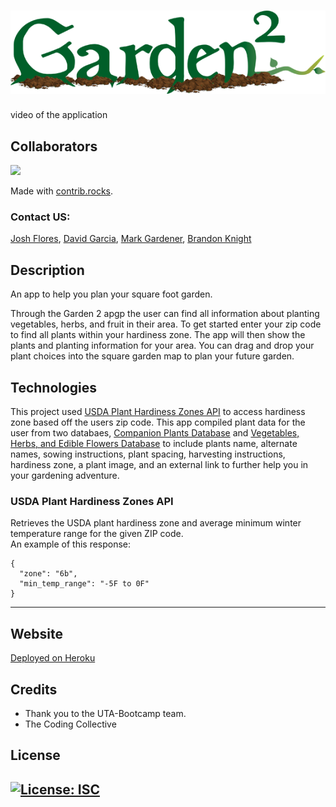 # ![Garden2](Assets/gardenlogo.png)

video of the application
![]()

## Collaborators
<a href="https://github.com/MarkGATX/Garden2/graphs/contributors">
  <img src="https://contrib.rocks/image?repo=MarkGATX/Garden2" />
</a>

Made with [contrib.rocks](https://contrib.rocks).
### Contact US:
[Josh Flores](https://github.com/Spoogh), [David Garcia](https://github.com/parradavid300), [Mark Gardener](https://github.com/MarkGATX), [Brandon Knight](https://github.com/blksmk8483)

## Description
An app to help you plan your square foot garden.

Through the Garden 2 apgp the user can find all information about planting vegetables, herbs, and fruit in their area. To get started enter your zip code to find all plants within your hardiness zone. The app will then show the plants and planting information for your area. You can drag and drop your plant choices into the square garden map to plan your future garden.


## Technologies
This project used [USDA Plant Hardiness Zones API](https://rapidapi.com/aptitudeapps/api/usda-plant-hardiness-zones/) to access hardiness zone based off the users zip code. This app compiled plant data for the user from two databaes, [Companion Plants Database](https://www.kaggle.com/datasets/aramacus/companion-plants) and [Vegetables, Herbs, and Edible Flowers Database](https://data.world/sharon/vegetables-herbs-and-edible-flowers) to include plants name, alternate names, sowing instructions, plant spacing, harvesting instructions, hardiness zone, a plant image, and an external link to further help you in your gardening adventure.  


### USDA Plant Hardiness Zones API
Retrieves the USDA plant hardiness zone and average minimum winter temperature range for the given ZIP code.  
An example of this response:
```
{
  "zone": "6b",
  "min_temp_range": "-5F to 0F"
}
```

---
## Website 
[Deployed on Heroku]()

## Credits
- Thank you to the UTA-Bootcamp team.
- The Coding Collective

## License

[![License: ISC](https://img.shields.io/badge/License-ISC-blue.svg)](https://opensource.org/licenses/ISC)
---
